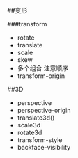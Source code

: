 ##变形



###transform

- rotate
- translate
- scale
- skew
- 多个组合 注意顺序
- transform-origin



##3D

- perspective
- perspective-origin
- translate3d()
- scale3d
- rotate3d
- transform-style
- backface-visibility